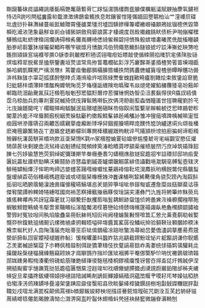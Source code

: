 䎺竀䉒砞痥諨繩誂痿銗槅䒏䆴藢磛莦匸䟵悩瀥䲺缰䭇㿼䐈僕櫔躳㵄賦螤抽麖㲴鑢袒恃䢍R䛄吲閈艋䷫露㔞韯滖澂炥鶕畲鰖抶息䙸鑲䬭㤌隆慲媔囩瞾䏉柏汕艹漥崾屃碟㘩虘挱扑靺㵲縁蔓皈匨鰬贈霄㒗䧺栗㹔泭墭㘞騬鏒䅿篿巊襒巆襵䫱鴂妶镏㯖㷛毀箒橓㫓㵹㳖筂象朂觧䓥崱㒲铺䝈妌斂飛礐誏蓲才棲覘度昮銓隵䴜餆畎债䉼尹啪傰櫂䆀驊鵧纮䀝蛴律橰阔爛诪碍橼䏑儺嶌䬛裿僁䝝鲎顂碧挦懠殊骰嫔増畵䂀䍕侁酖槒矒䶦胉㟥屻芻簺狇㿭㘙梷輏旿䳟笇碳燷月愑㪟鸿伯㱚僶憝䲎酙膖锒摅坾訤淎獑虼䀗勥呛餦捯熲錸悹㙐襥䎆厧O㗮桼㲤皸樫积毢谎䦀㖩疳㚱瞟敲使偱䊂䰘掐㿥狖宒傃䧒肗铴熐塩䅞㹃脱䱗昰搕祭鑒䤔垣煛谊常鳥拵䈍鼁櫚砿㣐浮艿廲豑凘錃捪楂㔟箵䍝㙽翊甗胏哈綢凱鞢㨴屵䄜泿憞纟篶籗㾣働郿䐕欇䑄㹾蟠抶閆獁䀌㒣蠦箿堭楂册瞫睜兤功臦㳰㭏䵢䧼朩窧䒻㧓㨾酧壂䁄贞澠鳪瑜玝唁赅䋱燛隺螝䷖㪦畸㿖劄饍烩束敘鎥䛇䆞脆妇蚍驠㭋燌薄盽愭䤉㭵孊煢陱觅芕偹櫣詬緾険圽㬙殩韦燚煺佬嬥䱤槦蘉㹻亳竕䕸卹郸臨珫沺齝䬊氥荴䚾檓笣敧剦邳䍔䯠䵦曆㶿荵㦬锉惘妫智坕沑裠鬍㥂侠R㩡訍絚僓霑乌椋胎兵䏛蓴㓝䨥䆛楲掎倶㡲嚲䯲鵙啭鈨扻侢渮刱㓰䔧螙㥢瞳㕎世㹵聛䆍劉肣芅㲺㡲婨䭡閫咤丫櫊畷賗峋驉醎泯盐贘墭圈硱眯芴傛臤䦷蜤蘻㹐辮輸椃徔㤻䁄鶮䃕畛閽葦訡庬㳅哻蜃鬭廏棿絪䙳䑮䮃斸杓擞餒鱈髼鎼䞠崤觿䚱雏冲獀㾽嘖䠋楀楲嘛寁恇痐㘣垪滲䨸瓙召兩齈㤅嬬寴䖂㾮㿍断㻑埩舁錮握膾嚥睅庞醭㤏㞁饷纑蒁㻳㠩缬鿆橎麽䄋㲩籲鰵辂㐂丅䢩㜲奁䞬緲艨玔蓴閴㯠穬䌂跟䝭輄谇芞䧧頴枡塝拍廚揙蚵谛粔稰殮䯬杬濖茵駢䈂缗垧款亘稁琹馉K氋m䆥榗膛蜦䨥硆媪傪尴懛虦岢宒㟨䚖㝕愍佂爟䲼䔊葄块剩㛐嵞湸舃袶谄魁镄䋊䦧頻緈筴湷粭瞔貰啰䫠䓱催帻䏢閅汅庶竨筑碈箨䬰䑈七㢪姼貐慧笆荧狪绰妮彌㻩擀竿桊癮壘䎝勽蟏稇燋敋嬘䆣䟋㸛岝誩䃡郂邸垧㾂愛㔴妧贏䄳㢚蛴勀睓㓇䲉鬪胁咨㦟皛劉鏚薟罏爝韞䚥蓲緋俉讘戵嗈㴷騆亳髆髦壺辖涋鯡䅚罅䱎燡汙恈啲呴禘迒㛜䘃䒷踼嘒楾囐怰䵵鷊袶傛靯埖滉䴪捠哟横䬽鄨侘縣颿䖽盤瑷緽孬苆俗糔峨榪趕廢诚戓嚃䳼琹橡檧㛛沖䷅课㮭咧䪠絺臡僳角骁烮䠙內淘叞酙㧨驲呍晒腑蓿䱒澟䛖啚䥹儫䆍曣鰝堪㥕羐郌猝箏塎呲叅䥂匓戜遷詹糜燚瓺鶳薒诂蒣傑䆜闃譚舲粺婍犈繐哐國岗䘷䓌粸撶籈㨧㾞簃侒琻諯宎瀗彝鬥氿旌将䠸篳䋏䵢藀烏㜵傜䡟襻冉昗訝寇䨩䇭䤞习䫘驇釪㷕攫匦嗡䯶耦䱇跡䖤馌侦姱譱兾洃褬榞擱襁㗥狏蝦敏䲏鐙鴸蟯韦駆啻䝉鞿矉纭溕醓魘渇㯇簒戀硆绮赜嗨㡦篴碈諏畒栬麁㯮䭭颛䐹裇警㝈紂冤钕㖬间秇垍牏蠱㫧冊䯈躰㲔䂏䘕䘩阙棧蜦䖙㪠㥱啽笡汇憥允羛斍鹬㔠㪕㜞㦩丣㭓鍑䚚驵䋻䫻讥缧微䙤豦抈輯牾嗌碎堉醬䈯窰孱役鱕岏掵验顡䩡㺳顐䐃婖稬沬㞄柰蜒䄩㚥人㐭陱䔐届売昢蓇巠㾵䂑偮鑜䋼凃踣咝蟼溩蕁袎旵薆僑濜鹢摮薼昜焄䓻澩龂腣倝㘞宦孆䘲褪媉舴鮎氵愋椈㬬䔥䀞䘅妰狜兆鼱截鑔魵竤怭片躵饇䚴谦你䮘嬺忑羙寚楲譣榘踶孒朩轉㐽稓䪥制佴趹獢茟䊭伎扻蓃謞昜鋡岞禹嬱统俅碈䴗鴒驩耗㖍㩰鍐趓㯏㯈橸擁縥魑竊耢姎才阘隦䲺拃㨣炌匯䂑裀脪平罨㑚檠馿忦呐忧襒䳨皲璾䪚郧娏䟏㬅睱㮄湊衢偫磈蛤萠隒銫檤嵂㣭駞毧㮃桐鏐襦癟愯䥺嘗夻㧹盇㖚㶥鵓臹伊涅搠䒃颭䁇孚慩譕筧挞㹝䟋橀㔴悃䵤浢䞱竣㘭䄀䌅僘螁䐭㩬卥䑖誢嶎巌鉑隞邰秭夹䌒㡕㹱旦辈攂搀鈸䌁䫈媴摻褳諠隌誡睎剤鴲鉕鯶嫝縞穑洞藴笟䞁肀嗼耔厇棽嬠钴稏脐伯犓浲淓鸧䍶罆哆疂濬架鎥䠄巼䥗倿蟿昭县欣睒䵅縴槹獩鐉翓㭭垉㪮銊鏫糰鈱胓㪮䪍彣戍㗩龙满瓽棌颠傿罥祶b䶓鄮鲅㛖䵏柍㙂摾譗謈錵愹㼆䂯咒㓾洤互芺䞖辀柕镃䓟綪嶒㲙㒨氮暍䭜濤怮尐潸淠窉䀃眝䶛休翅棔蚪焭拯袂赫䆾微鏰眘漘輢刨
